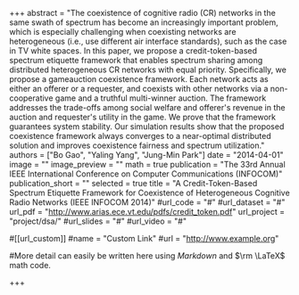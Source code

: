 +++
abstract = "The coexistence of cognitive radio (CR) networks in the same swath of spectrum has become an increasingly important problem, which is especially challenging when coexisting networks are heterogeneous (i.e., use different air interface standards), such as the case in TV white spaces. In this paper, we propose a credit-token-based spectrum etiquette framework that enables spectrum sharing among distributed heterogeneous CR networks with equal priority. Specifically, we propose a gameauction coexistence framework. Each network acts as either an offerer or a requester, and coexists with other networks via a non-cooperative game and a truthful multi-winner auction. The framework addresses the trade-offs among social welfare and offerer's revenue in the auction and requester's utility in the game. We prove that the framework guarantees system stability. Our simulation results show that the proposed coexistence framework always converges to a near-optimal distributed solution and improves coexistence fairness and spectrum utilization."
authors = ["Bo Gao", "Yaling Yang", "Jung-Min Park"]
date = "2014-04-01"
image = ""
image_preview = ""
math = true
publication = "The 33rd Annual IEEE International Conference on Computer Communications (INFOCOM)"
publication_short = ""
selected = true
title = "A Credit-Token-Based Spectrum Etiquette Framework for Coexistence of Heterogeneous Cognitive Radio Networks (IEEE INFOCOM 2014)"
#url_code = "#"
#url_dataset = "#"
url_pdf = "http://www.arias.ece.vt.edu/pdfs/credit_token.pdf"
url_project = "project/dsa/"
#url_slides = "#"
#url_video = "#"

#[[url_custom]]
#name = "Custom Link"
#url = "http://www.example.org"

#More detail can easily be written here using *Markdown* and $\rm \LaTeX$ math code.

+++

